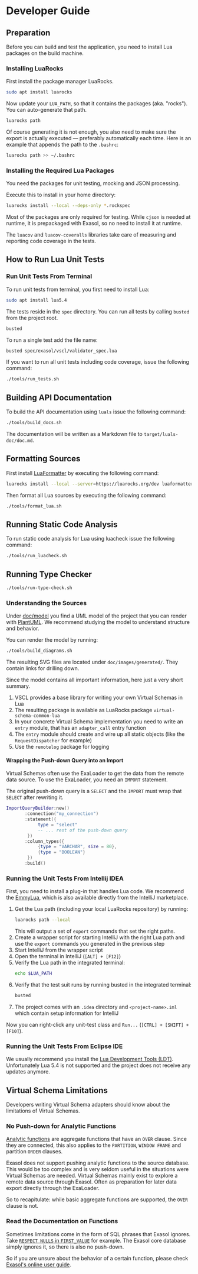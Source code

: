 # Developer Guide

## Preparation

Before you can build and test the application, you need to install Lua packages on the build machine.

### Installing LuaRocks

First install the package manager LuaRocks.

```bash
sudo apt install luarocks
```

Now update your `LUA_PATH`, so that it contains the packages (aka. "rocks"). You can auto-generate that path.

```bash
luarocks path
```

Of course generating it is not enough, you also need to make sure the export is actually executed &mdash; preferably automatically each time. Here is an example that appends the path to the `.bashrc`:

```bash
luarocks path >> ~/.bashrc
```

### Installing the Required Lua Packages

You need the packages for unit testing, mocking and JSON processing.

Execute this to install in your home directory:

```bash
luarocks install --local --deps-only *.rockspec
```

Most of the packages are only required for testing. While `cjson` is needed at runtime, it is prepackaged with Exasol, so no need to install it at runtime.

The `luacov` and `luacov-coveralls` libraries take care of measuring and reporting code coverage in the tests.

## How to Run Lua Unit Tests

### Run Unit Tests From Terminal

To run unit tests from terminal, you first need to install Lua:

```bash
sudo apt install lua5.4
```

The tests reside in the `spec` directory. You can run all tests by calling `busted` from the project root.

```bash
busted
```

To run a single test add the file name:

```bash
busted spec/exasol/vscl/validator_spec.lua
```

If you want to run all unit tests including code coverage, issue the following command:

```bash
./tools/run_tests.sh
```

## Building API Documentation

To build the API documentation using `luals` issue the following command:

```bash
./tools/build_docs.sh
```

The documentation will be written as a Markdown file to `target/luals-doc/doc.md`.

## Formatting Sources

First install [LuaFormatter](https://github.com/Koihik/LuaFormatter) by executing the following command:

```bash
luarocks install --local --server=https://luarocks.org/dev luaformatter
```

Then format all Lua sources by executing the following command:

```bash
./tools/format_lua.sh
```

## Running Static Code Analysis

To run static code analysis for Lua using luacheck issue the following command:

```bash
./tools/run_luacheck.sh
```

## Running Type Checker

```bash
./tools/run-type-check.sh
```

### Understanding the Sources

Under [doc/model](../model/) you find a UML model of the project that you can render with [PlantUML](https://plantuml.com/). We recommend studying the model to understand structure and behavior.

You can render the model by running:

```bash
./tools/build_diagrams.sh
```

The resulting SVG files are located under `doc/images/generated/`. They contain links for drilling down.

Since the model contains all important information, here just a very short summary.

1. VSCL provides a base library for writing your own Virtual Schemas in Lua
2. The resulting package is available as LuaRocks package `virtual-schema-common-lua`
3. In your concrete Virtual Schema implementation you need to write an `entry` module, that has an `adapter_call` entry function
4. The `entry` module should create and wire up all static objects (like the `RequestDispatcher` for example)
5. Use the `remotelog` package for logging

#### Wrapping the Push-down Query into an Import

Virtual Schemas often use the ExaLoader to get the data from the remote data source. To use the ExaLoader, you need an `IMPORT` statement.

The original push-down query is a `SELECT` and the `IMPORT` must wrap that `SELECT` after rewriting it.

```lua
ImportQueryBuilder:new()
       :connection("my_connection")
       :statement({
            type = "select"
            -- ... rest of the push-down query
        })
       :column_types({
            {type = "VARCHAR", size = 80},
            {type = "BOOLEAN"}
        })
       :build()
```

### Running the Unit Tests From Intellij IDEA

First, you need to install a plug-in that handles Lua code. We recommend the [EmmyLua](https://github.com/EmmyLua/IntelliJ-EmmyLua), which is also available directly from the IntelliJ marketplace. 

1. Get the Lua path (including your local LuaRocks repository) by running:
    ```bash
    luarocks path --local
    ```
   This will output a set of `export` commands that set the right paths.
2. Create a wrapper script for starting IntelliJ with the right Lua path and use the `export` commands you generated in the previous step
3. Start IntelliJ from the wrapper script
4. Open the terminal in IntelliJ (`[ALT] + [F12]`)
5. Verify the Lua path in the integrated terminal:
    ```bash
    echo $LUA_PATH
    ```
6. Verify that the test suit runs by running busted in the integrated terminal:
   ```bash
   busted
   ```
7. The project comes with an `.idea` directory and `<project-name>.iml` which contain setup information for IntelliJ
  
Now you can right-click any unit-test class and `Run...` (`[CTRL] + [SHIFT] + [F10]`).

### Running the Unit Tests From Eclipse IDE

We usually recommend you install the [Lua Development Tools (LDT)](https://www.eclipse.org/ldt/). Unfortunately Lua 5.4 is not supported and the project does not receive any updates anymore.

## Virtual Schema Limitations

Developers writing Virtual Schema adapters should know about the limitations of Virtual Schemas.

### No Push-down for Analytic Functions

[Analytic functions](https://docs.exasol.com/db/latest/sql_references/functions/analyticfunctions.htm) are aggregate functions that have an `OVER` clause. Since they are connected, this also applies to the `PARTITION`, `WINDOW FRAME` and partition `ORDER` clauses.  

Exasol does not support pushing analytic functions to the source database. This would be too complex and is very seldom useful in the situations were Virtual Schemas are needed. Virtual Schemas mainly exist to explore a remote data source through Exasol. Often as preparation for later data export directly through the ExaLoader.

So to recapitulate: while basic aggregate functions are supported, the `OVER` clause is not.

### Read the Documentation on Functions

Sometimes limitations come in the form of SQL phrases that Exasol ignores. Take [`RESPECT NULLS` in `FIRST_VALUE`](https://docs.exasol.com/db/latest/sql_references/functions/alphabeticallistfunctions/first_value.htm) for example. The Exasol core database simply ignores it, so there is also no push-down.

So if you are unsure about the behavior of a certain function, please check [Exasol's online user guide](https://docs.exasol.com/db/latest/sql_references/functions/built-in_functions.htm).
